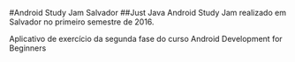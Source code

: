 #Android Study Jam Salvador
##Just Java
Android Study Jam realizado em Salvador no primeiro semestre de 2016.

Aplicativo de exercício da segunda fase do curso Android Development for Beginners